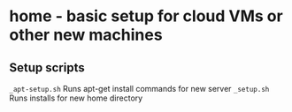 # home - basic setup for cloud VMs or other new machines

Setup scripts
-------------
`_apt-setup.sh` Runs apt-get install commands for new server
`_setup.sh`     Runs installs for new home directory
